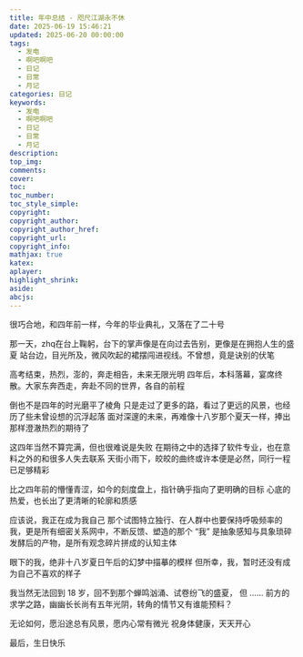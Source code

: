 ```yaml
---
title: 年中总结 - 咫尺江湖永不休
date: 2025-06-19 15:46:21
updated: 2025-06-20 00:00:00
tags:
  - 发电
  - 啊吧啊吧
  - 日记
  - 日常
  - 月记
categories: 日记
keywords:
  - 发电
  - 啊吧啊吧
  - 日记
  - 日常
  - 月记
description: 
top_img:
comments:
cover:
toc:
toc_number:
toc_style_simple:
copyright:
copyright_author:
copyright_author_href:
copyright_url:
copyright_info:
mathjax: true
katex:
aplayer:
highlight_shrink:
aside:
abcjs:
---
```


很巧合地，和四年前一样，今年的毕业典礼，又落在了二十号



那一天，zhq在台上鞠躬，台下的掌声像是在向过去告别，更像是在拥抱人生的盛夏
站台边，目光所及，微风吹起的裙摆闯进视线。不曾想，竟是诀别的伏笔



高考结束，热烈，澎的，奔走相告，未来无限光明
四年后，本科落幕，宴席终散。大家东奔西走，奔赴不同的世界，各自的前程



倒也不是四年的时光磨平了棱角
只是走过了更多的路，看过了更远的风景，也经历了些未曾设想的沉浮起落
面对深邃的未来，再难像十八岁那个夏天一样，捧出那样澄澈热烈的期待了



这四年当然不算完满，但也很难说是失败
在期待之中的选择了软件专业，也在意料之外的和很多人失去联系
天街小雨下，皎皎的曲终或许本便是必然，同行一程已足够精彩



比之四年前的懵懂青涩，如今的刻度盘上，指针确乎指向了更明确的目标
心底的热爱，也长出了更清晰的轮廓和质感



应该说，我正在成为我自己
那个试图特立独行、在人群中也要保持呼吸频率的我，更是所有细密关系网中，不断反馈、塑造的那个 “我”
是抽象感知与具象琐碎发酵后的产物，是所有观念碎片拼成的认知主体



眼下的我，绝非十八岁夏日午后的幻梦中描摹的模样
但所幸，我，暂时还没有成为自己不喜欢的样子



我当然无法回到 18 岁，回不到那个蝉鸣汹涌、试卷纷飞的盛夏，
但 …… 前方的求学之路，幽幽长长尚有五年光阴，转角的情节又有谁能预料？



无论如何，愿沿途总有风景，愿内心常有微光
祝身体健康，天天开心


最后，生日快乐

